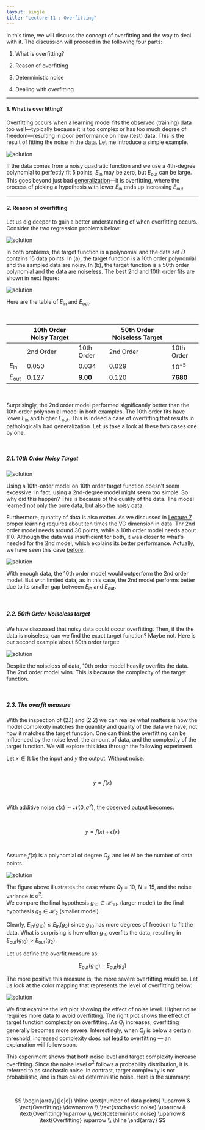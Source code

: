 ```yaml
---
layout: single
title: "Lecture 11 : Overfitting"
---
```


In this time, we will discuss the concept of overfitting and the way to deal with it. The discussion will proceed in the following four parts: 

1. What is overfitting?

2. Reason of overfitting

3. Deterministic noise

4. Dealing with overfitting

---

#### 1. What is overfitting? 

Overfitting occurs when a learning model fits the observed (training) data too well—typically because it is too complex or has too much degree of freedom—resulting in poor performance on new (test) data. This is the result of fitting the noise in the data. Let me introduce a simple example. 

![solution](/assets/images/of_1.svg) 

If the data comes from a noisy quadratic function and we use a 4th-degree polynomial to perfectly fit 5 points, $E_{\text{in}}$ may be zero, but $E_{\text{out}}$ can be large. This goes beyond just bad [generalization](https://isopink.github.io/VC-Dimension/)—it is overfitting, where the process of picking a hypothesis with lower $E_{\text{in}}$ ends up increasing $E_{\text{out}}$. 

---

#### 2. Reason of overfitting

Let us dig deeper to gain a better understanding of when overfitting occurs. Consider the two regression problems below: 

![solution](/assets/images/of_2.svg)

In both problems, the target function is a polynomial and the data set $D$ contains 15 data points. In (a), the target function is a 10th order polynomial and the sampled data are noisy. In (b), the target function is a 50th order polynomial and the data are noiseless. The best 2nd and 10th order fits are shown in next figure: 

![solution](/assets/images/of_3.svg)

Here are the table of $E_{\text{in}}$ and $E_{\text{out}}$. 

<br>

|                      | **10th Order Noisy Target** |           | **50th Order Noiseless Target** |           |
|----------------------|-----------------------------|-----------|----------------------------------|-----------|
|                      | 2nd Order                  | 10th Order | 2nd Order                       | 10th Order |
| $E_{\text{in}}$      | 0.050                      | 0.034      | 0.029                           | $10^{-5}$  |
| $E_{\text{out}}$     | 0.127                      | **9.00**   | 0.120                           | **7680**   |

<br>

Surprisingly, the 2nd order model performed significantly better than the 10th order polynomial model in both examples. The 10th order fits have lower $E_{\text{in}}$ and higher $E_{\text{out}}$. This is indeed a case of overfitting that results in pathologically bad generalization. Let us take a look at these two cases one by one. 

<br>

##### 2.1. 10th Order Noisy Target

![solution](/assets/images/of_4.svg)

Using a 10th-order model on 10th order target function doesn’t seem excessive. In fact, using a 2nd-degree model might seem too simple. So why did this happen? This is because of the quality of the data. The model learned not only the pure data, but also the noisy data. 

Furthermore, qunatity of data is also matter. As we discussed in [Lecture 7](https://isopink.github.io/VC-Dimension/), proper learning requires about ten times the VC dimension in data. Thr 2nd order model needs around 30 points, while a 10th order model needs about 110. Although the data was insufficient for both, it was closer to what's needed for the 2nd model, which explains its better performance. Actually, we have seen this case [before](https://isopink.github.io/Bias-and-variance/). 

![solution](/assets/images/of_5.svg)

With enough data, the 10th order model ​would outperform the 2nd order model. But with limited data, as in this case, the 2nd model performs better due to its smaller gap between $E_{\text{in}}$ and $E_{\text{out}}$.

<br>

##### 2.2. 50th Order Noiseless target 

We have discussed that noisy data could occur overfitting. Then, if the the data is noiseless, can we find the exact target function? Maybe not. Here is our second example about 50th order target:

![solution](/assets/images/of_6.svg)

Despite the noiseless of data, 10th order model heavily overfits the data. The 2nd order model wins. This is because the complexity of the target function. 

<br>

##### 2.3. The overfit measure 

With the inspection of (2.1) and (2.2) we can realize what matters is how the model complexity matches the quantity and quality of the data we have, not how it matches the target function. One can think the overfitting can be influenced by the noise level, the amount of data, and the complexity of the target function. We will explore this idea through the following experiment. 

Let $x \in \mathbb{R}$ be the input and $y$ the output. Without noise:

<br>

$$
y = f(x)
$$

<br>

With additive noise $\epsilon(x) \sim \mathcal{N}(0, \sigma^2)$, the observed output becomes:

<br>

$$
y = f(x) + \epsilon(x)
$$

<br>

Assume $f(x)$ is a polynomial of degree $Q_f$, and let $N$ be the number of data points. 

![solution](/assets/images/of_7.svg)

The figure above illustrates the case where $Q_f = 10$, $N = 15$, and the noise variance is $\sigma^2$.  
We compare the final hypothesis $g_{10} \in \mathcal{H}_{10}$. (larger model) to the final hypothesis $g_2 \in \mathcal{H}_2$ (smaller model).

Clearly, $E_{\text{in}}(g_{10}) \leq E_{\text{in}}(g_2)$ since $g_{10}$ has more degrees of freedom to fit the data. What is surprising is how often $g_{10}$ overfits the data, resulting in $E_{\text{out}}(g_{10}) > E_{\text{out}}(g_2)$.

Let us define the overfit measure as: 

$$
E_{\text{out}}(g_{10}) - E_{\text{out}}(g_2)
$$

The more positive this measure is, the more severe overfitting would be. Let us look at the color mapping that represents the level of overfitting below: 

![solution](/assets/images/of_8.svg)

We first examine the left plot showing the effect of noise level. Higher noise requires more data to avoid overfitting. The right plot shows the effect of target function complexity on overfitting. As $Q_f$ increases, overfitting generally becomes more severe. Interestingly, when $Q_f$ is below a certain threshold, increased complexity does not lead to overfitting — an explanation will follow soon. 

This experiment shows that both noise level and target complexity increase overfitting. Since the noise level $\sigma^2$ follows a probability distribution, it is referred to as stochastic noise. In contrast, target complexity is not probabilistic, and is thus called deterministic noise. Here is the summary: 

<br> 

$$ \begin{array}{|c|c|} \hline \text{number of data points} \uparrow & \text{Overfitting} \downarrow \\ \text{stochastic noise} \uparrow & \text{Overfitting} \uparrow \\ \text{deterministic noise} \uparrow & \text{Overfitting} \uparrow \\ \hline \end{array} 
$$ 

<br>
